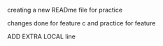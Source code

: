 creating a new READme file for practice

changes done for feature c and practice for feature

ADD EXTRA LOCAL line
